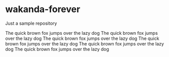 # wakanda-forever
Just a sample repository

The quick brown fox jumps over the lazy dog
The quick brown fox jumps over the lazy dog
The quick brown fox jumps over the lazy dog
The quick brown fox jumps over the lazy dog
The quick brown fox jumps over the lazy dog
The quick brown fox jumps over the lazy dog
